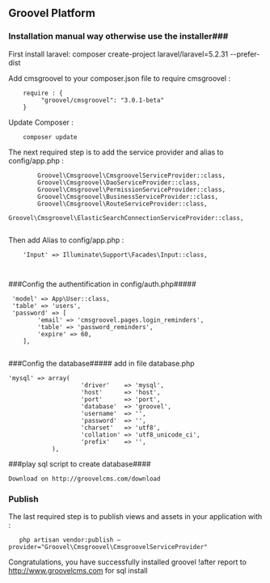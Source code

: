 ## Groovel Platform ##
 
### Installation manual way otherwise use the installer###
First install laravel:
composer create-project laravel/laravel=5.2.31 <your project name> --prefer-dist


Add cmsgroovel to your composer.json file to require cmsgroovel :
```
    require : {
         "groovel/cmsgroovel": "3.0.1-beta"
    }
```
 
Update Composer :
```
    composer update
```
 
The next required step is to add the service provider and alias to config/app.php :
```
		Groovel\Cmsgroovel\CmsgroovelServiceProvider::class,
    	Groovel\Cmsgroovel\DaoServiceProvider::class,
    	Groovel\Cmsgroovel\PermissionServiceProvider::class,
    	Groovel\Cmsgroovel\BusinessServiceProvider::class,
    	Groovel\Cmsgroovel\RouteServiceProvider::class,
    	Groovel\Cmsgroovel\ElasticSearchConnectionServiceProvider::class,
    	
```    	
   Then add Alias to config/app.php :
    	
```    	
	'Input' => Illuminate\Support\Facades\Input::class,
   
    	
```
###Config the authentification in config/auth.php#####
```
 'model' => App\User::class,
 'table' => 'users',
 'password' => [
        'email' => 'cmsgroovel.pages.login_reminders',
        'table' => 'password_reminders',
        'expire' => 60,
    ],


```
###Config the database#####
add in file database.php
``` 
'mysql' => array(
    				'driver'    => 'mysql',
    				'host'      => 'host',
    				'port'      => 'port',
    				'database'  => 'groovel',
    				'username'  => '',
    				'password'  => '',
    				'charset'   => 'utf8',
    				'collation' => 'utf8_unicode_ci',
    				'prefix'    => '',
    		),
``` 

###play sql script to create database####
``` 
Download on http://groovelcms.com/download
``` 

 
### Publish ###
 
The last required step is to publish views and assets in your application with :
```
   php artisan vendor:publish —provider="Groovel\Cmsgroovel\CmsgroovelServiceProvider"
```
 
Congratulations, you have successfully installed groovel !after report to http://www.groovelcms.com for sql install
